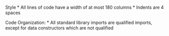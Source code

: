 Style
    * All lines of code have a width of at most 180 columns
    * Indents are 4 spaces

Code Organization:
    * All standard library imports are qualified imports, except for data constructors which are not qualified
